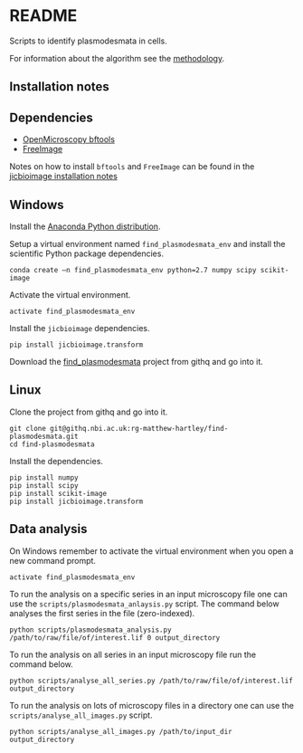 # README

Scripts to identify plasmodesmata in cells.

For information about the algorithm see the [methodology](methodology.md).

## Installation notes

## Dependencies

- [OpenMicroscopy bftools](http://www.openmicroscopy.org/site/support/bio-formats5.1/users/comlinetools/)
- [FreeImage](http://freeimage.sourceforge.net/download.html)

Notes on how to install ``bftools`` and ``FreeImage`` can be found in the
[jicbioimage installation notes](http://jicbioimage.readthedocs.org/en/latest/installation_notes.html)

## Windows

Install the [Anaconda Python distribution](http://continuum.io/downloads).

Setup a virtual environment named ``find_plasmodesmata_env`` and install the
scientific Python package dependencies.

```
conda create –n find_plasmodesmata_env python=2.7 numpy scipy scikit-image
```

Activate the virtual environment.

```
activate find_plasmodesmata_env
```

Install the ``jicbioimage`` dependencies.

```
pip install jicbioimage.transform
```

Download the
[find_plasmodesmata](https://githq.nbi.ac.uk/rg-matthew-hartley/find-plasmodesmata)
project from githq and go into it.


## Linux

Clone the project from githq and go into it.

```
git clone git@githq.nbi.ac.uk:rg-matthew-hartley/find-plasmodesmata.git
cd find-plasmodesmata
```

Install the dependencies.

```
pip install numpy
pip install scipy
pip install scikit-image
pip install jicbioimage.transform
```

## Data analysis

On Windows remember to activate the virtual environment when you open a new
command prompt.

```
activate find_plasmodesmata_env
```

To run the analysis on a specific series in an input microscopy file one can
use the ``scripts/plasmodesmata_anlaysis.py`` script. The command below
analyses the first series in the file (zero-indexed).

```
python scripts/plasmodesmata_analysis.py /path/to/raw/file/of/interest.lif 0 output_directory
```
To run the analysis on all series in an input microscopy file run the command
below.

```
python scripts/analyse_all_series.py /path/to/raw/file/of/interest.lif output_directory
```

To run the analysis on lots of microscopy files in a directory one can use
the ``scripts/analyse_all_images.py`` script.

```
python scripts/analyse_all_images.py /path/to/input_dir output_directory
```
